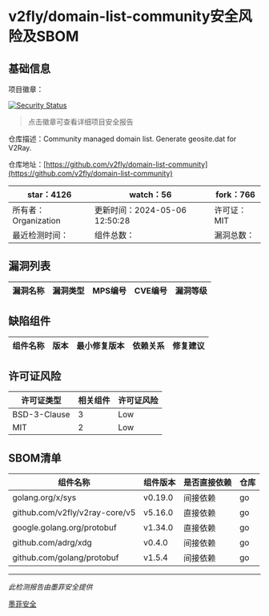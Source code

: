 # v2fly/domain-list-community安全风险及SBOM

## 基础信息

项目徽章：

[![Security Status](https://www.murphysec.com/platform3/v31/badge/1787549339778392064.svg)](https://www.murphysec.com/console/report/1713621122511667200/1787549339778392064)

> 点击徽章可查看详细项目安全报告

仓库描述：Community managed domain list. Generate geosite.dat for V2Ray.

仓库地址：[https://github.com/v2fly/domain-list-community](https://github.com/v2fly/domain-list-community)

| star：4126 | watch：56 | fork：766 |
| ----------- | -------------- | ------------ |
| 所有者：Organization | 更新时间：2024-05-06 12:50:28 | 许可证：MIT |
| 最近检测时间： | 组件总数： | 漏洞总数： |




## 漏洞列表

| 漏洞名称 | 漏洞类型 | MPS编号 | CVE编号 | 漏洞等级 |
| ------- | ------ | ------- | ------ | ----- |





## 缺陷组件

| 组件名称 | 版本 | 最小修复版本 | 依赖关系 | 修复建议 |
| -------- | ---- | ------------ | -------- | -------- |





## 许可证风险

| 许可证类型 | 相关组件 | 许可证风险 |
| ---------- | -------- | ---------- |
|BSD-3-Clause|3|Low|
|MIT|2|Low|




## SBOM清单

| 组件名称 | 组件版本 | 是否直接依赖 | 仓库 |
| -------- | -------- | ------------ | ---- |
|golang.org/x/sys|v0.19.0|间接依赖|go|
|github.com/v2fly/v2ray-core/v5|v5.16.0|直接依赖|go|
|google.golang.org/protobuf|v1.34.0|直接依赖|go|
|github.com/adrg/xdg|v0.4.0|间接依赖|go|
|github.com/golang/protobuf|v1.5.4|间接依赖|go|


------

*此检测报告由墨菲安全提供*

[墨菲安全](www.murphysec.com)